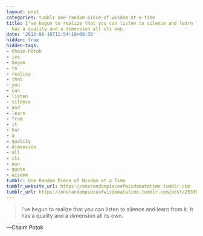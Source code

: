 ```yaml
---
layout: post
categories: tumblr one-random-piece-of-wisdom-at-a-time
title: I’ve begun to realize that you can listen to silence and learn from it. It
  has a quality and a dimension all its own.
date: '2012-06-18T11:54:18+09:30'
hidden: true
hidden-tags:
- Chaim-Potok
- ive
- began
- to
- realise
- that
- you
- can
- listen
- silence
- and
- learn
- from
- it
- has
- a
- quality
- dimension
- all
- its
- own
- quote
- wisdom
tumblr: One Random Piece of Wisdom at a Time
tumblr_website_url: https://onerandompieceofwisdomatatime.tumblr.com
tumblr_url: https://onerandompieceofwisdomatatime.tumblr.com/post/25336529238/ive-begun-to-realize-that-you-can-listen-to
---
```

> I’ve begun to realize that you can listen to silence and learn from it. It has a quality and a dimension all its own.

—Chaim Potok
